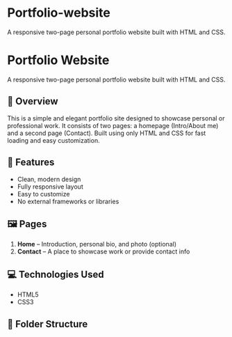 # Portfolio-website
A responsive two-page personal portfolio website built with HTML and CSS.

# Portfolio Website

A responsive two-page personal portfolio website built with HTML and CSS.

## 📄 Overview

This is a simple and elegant portfolio site designed to showcase personal or professional work. It consists of two pages: a homepage (Intro/About me) and a second page (Contact). Built using only HTML and CSS for fast loading and easy customization.

## 🚀 Features

- Clean, modern design
- Fully responsive layout
- Easy to customize
- No external frameworks or libraries

## 🖼️ Pages

1. **Home** – Introduction, personal bio, and photo (optional)
2. **Contact** – A place to showcase work or provide contact info

## 💻 Technologies Used

- HTML5
- CSS3

## 📁 Folder Structure

